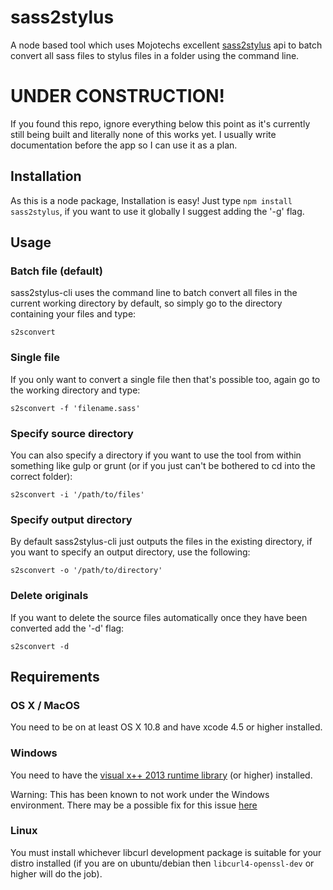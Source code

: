 # sass2stylus
A node based tool which uses Mojotechs excellent [sass2stylus](https://github.com/mojotech/sass2stylus) api to batch convert all sass files to stylus files in a folder using the command line.

# UNDER CONSTRUCTION!

If you found this repo, ignore everything below this point as it's currently still being built and literally none of this works yet. I usually write documentation before the app so I can use it as a plan.

## Installation

As this is a node package, Installation is easy! Just type `npm install sass2stylus`, if you want to use it globally I suggest adding the '-g' flag.

## Usage

### Batch file (default)
sass2stylus-cli uses the command line to batch convert all files in the current working directory by default, so simply go to the directory containing your files and type:

`s2sconvert`

### Single file
If you only want to convert a single file then that's possible too, again go to the working directory and type:

`s2sconvert -f 'filename.sass'`

### Specify source directory
You can also specify a directory if you want to use the tool from within something like gulp or grunt (or if you just can't be bothered to cd into the correct folder):

`s2sconvert -i '/path/to/files'`

### Specify output directory
By default sass2stylus-cli just outputs the files in the existing directory, if you want to specify an output directory, use the following:

`s2sconvert -o '/path/to/directory'`

### Delete originals
If you want to delete the source files automatically once they have been converted add the '-d' flag:

`s2sconvert -d`


## Requirements

### OS X / MacOS

You need to be on at least OS X 10.8 and have xcode 4.5 or higher installed.

### Windows

You need to have the [visual x++ 2013 runtime library](https://www.microsoft.com/en-us/download/details.aspx?id=40784) (or higher) installed.

Warning: This has been known to not work under the Windows environment. There may be a possible fix for this issue [here](http://docs.nwjs.io/en/latest/For%20Users/Advanced/Use%20Native%20Node%20Modules/)

### Linux

You must install whichever libcurl development package is suitable for your distro installed (if you are on ubuntu/debian then `libcurl4-openssl-dev` or higher will do the job).
